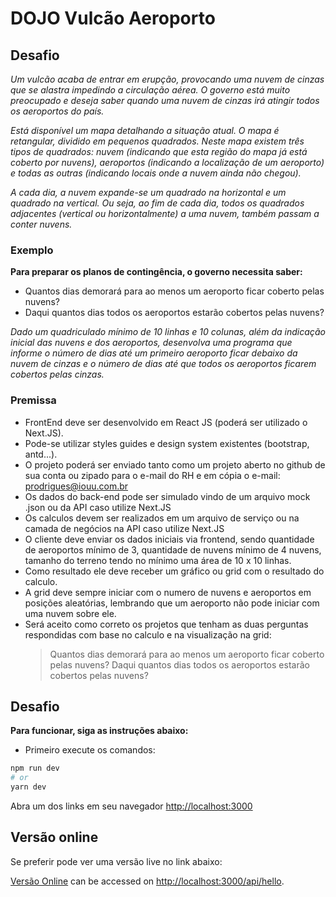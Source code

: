 # DOJO Vulcão Aeroporto

## Desafio
_Um vulcão acaba de entrar em erupção, provocando uma nuvem de cinzas que se alastra impedindo a circulação aérea. O governo está muito preocupado e deseja saber quando uma nuvem de cinzas irá atingir todos os aeroportos do país._

_Está disponível um mapa detalhando a situação atual. O mapa é retangular, dividido em pequenos quadrados. Neste mapa existem três tipos de quadrados: nuvem (indicando que esta região do mapa já está coberto por nuvens), aeroportos (indicando a localização de um aeroporto) e todas as outras (indicando locais onde a nuvem ainda não chegou)._

_A cada dia, a nuvem expande-se um quadrado na horizontal e um quadrado na vertical. Ou seja, ao fim de cada dia, todos os quadrados adjacentes (vertical ou horizontalmente) a uma nuvem, também passam a conter nuvens._

### Exemplo

**Para preparar os planos de contingência, o governo necessita saber:**

 - Quantos dias demorará para ao menos um aeroporto ficar coberto pelas nuvens?
 - Daqui quantos dias todos os aeroportos estarão cobertos pelas nuvens?

_Dado um quadriculado mínimo de 10 linhas e 10 colunas, além da indicação inicial das nuvens e dos aeroportos, desenvolva uma programa que informe o número de dias até um primeiro aeroporto ficar debaixo da nuvem de cinzas e o número de dias até que todos os aeroportos ficarem cobertos pelas cinzas._

### Premissa
- FrontEnd deve ser desenvolvido em React JS (poderá ser utilizado o Next.JS).
- Pode-se utilizar styles guides e design system existentes (bootstrap, antd...).
- O projeto poderá ser enviado tanto como um projeto aberto no github de sua conta ou zipado para o e-mail do RH e em cópia o e-mail: prodrigues@iouu.com.br
- Os dados do back-end pode ser simulado vindo de um arquivo mock .json ou da API caso utilize Next.JS
- Os calculos devem ser realizados em um arquivo de serviço ou na camada de negócios na API caso utilize Next.JS
- O cliente deve enviar os dados iniciais via frontend, sendo quantidade de aeroportos mínimo de 3, quantidade de nuvens mínimo de 4 nuvens, tamanho do terreno tendo no mínimo uma área de 10 x 10 linhas.
- Como resultado ele deve receber um gráfico ou grid com o resultado do calculo.
- A grid deve sempre iniciar com o numero de nuvens e aeroportos em posições aleatórias, lembrando que um aeroporto não pode iniciar com uma nuvem sobre ele.
- Será aceito como correto os projetos que tenham as duas perguntas respondidas com base no calculo e na visualização na grid: 
    > Quantos dias demorará para ao menos um aeroporto ficar coberto pelas nuvens?
    > Daqui quantos dias todos os aeroportos estarão cobertos pelas nuvens?

## Desafio
**Para funcionar, siga as instruções abaixo:**

 - Primeiro execute os comandos:

```bash
npm run dev
# or
yarn dev
```

Abra um dos links em seu navegador [http://localhost:3000](http://localhost:3000)

## Versão online
Se preferir pode ver uma versão live no link abaixo:

[Versão Online](https://nextjs.org/docs/api-routes/introduction) can be accessed on [http://localhost:3000/api/hello](http://localhost:3000/api/hello). 
